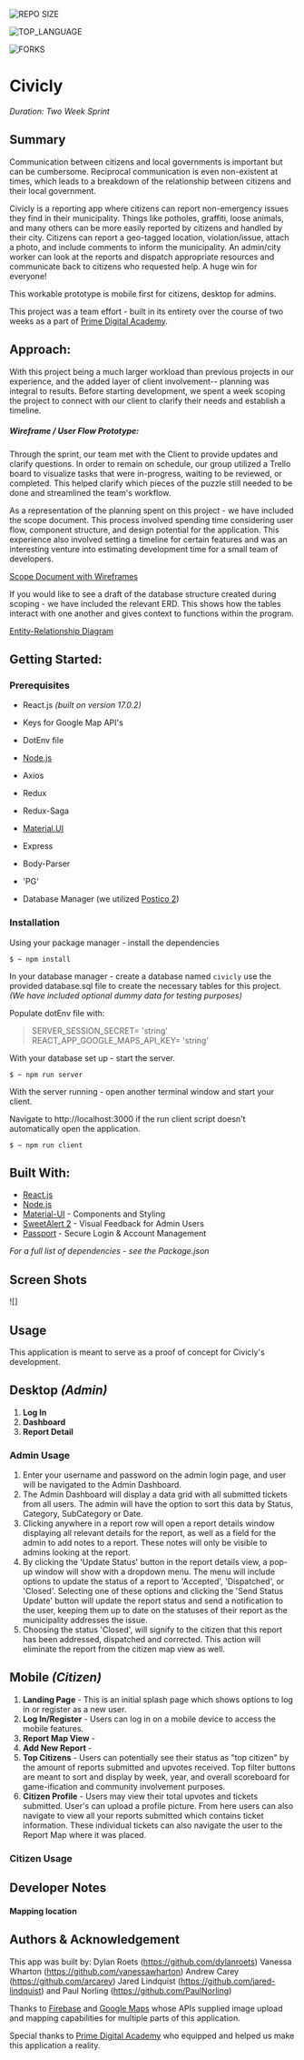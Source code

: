 
  

![REPO SIZE](https://img.shields.io/github/repo-size/vanessawharton/Civicly-Client-Project?style=flat-square)

  

![TOP_LANGUAGE](https://img.shields.io/github/languages/top/vanessawharton/Civicly-Client-Project?style=flat-square)

  

![FORKS](https://img.shields.io/github/forks/vanessawharton/Civicly-Client-Project?style=social)

# Civicly

_Duration: Two Week Sprint_

  

  ## Summary

Communication between citizens and local governments is important but can be cumbersome. Reciprocal communication is even non-existent at times, which leads to a breakdown of the relationship between citizens and their local government.

Civicly is a reporting app where citizens can report non-emergency issues they find in their municipality. Things like potholes, graffiti, loose animals, and many others can be more easily reported by citizens and handled by their city. Citizens can report a geo-tagged location, violation/issue, attach a photo, and include comments to inform the municipality. An admin/city worker can look at the reports and dispatch appropriate resources and communicate back to citizens who requested help. A huge win for everyone!

This workable prototype is mobile first for citizens, desktop for admins. 

This project was a team effort -  built in its entirety over the course of two weeks as a part of [Prime Digital Academy](www.primeacademy.io).

## Approach:

With this project being a much larger workload than previous projects in our experience, and the added layer of client involvement-- planning was integral to results. Before starting development, we spent a week scoping the project to connect with our client to clarify their needs and establish a timeline. 

##### Wireframe / User Flow Prototype:
  
Through the sprint, our team met with the Client to provide updates and clarify questions. In order to remain on schedule, our group utilized a Trello board to visualize tasks that were in-progress, waiting to be reviewed, or completed. This helped clarify which pieces of the puzzle still needed to be done and streamlined the team's workflow.

As a representation of the planning spent on this project - we have included the scope document. This process involved spending time considering user flow, component structure, and design potential for the application. This experience also involved setting a timeline for certain features and was an interesting venture into estimating development time for a small team of developers.

[Scope Document with Wireframes](https://docs.google.com/document/d/1KP1pOUiBFMbrFIzqj-Oz6PArrrHwvRoKoHIDeLrmhUo/edit?usp=sharing)

  

If you would like to see a draft of the database structure created during scoping - we have included the relevant ERD. This shows how the tables interact with one another and gives context to functions within the program.

  

[Entity-Relationship Diagram](https://app.dbdesigner.net/designer/schema/0-civicly)

  

  

## Getting Started:

  

  

### Prerequisites

  

- React.js *(built on version 17.0.2)*

  

- Keys for Google Map API's

  

- DotEnv file 



-  [Node.js](https://nodejs.org/en/)

  

- Axios

  

- Redux

  

- Redux-Saga

  

- [Material.UI](https://mui.com)

  

- Express

  

- Body-Parser

  

- 'PG'

  

- Database Manager (we utilized [Postico 2](https://eggerapps.at/postico2/))

  

  

### Installation
Using your package manager - install the dependencies

```
$ ~ npm install
```
In your database manager - create a database named `civicly` use the provided database.sql file to create the necessary tables for this project. 
*(We have included optional dummy data for testing purposes)*

Populate dotEnv file with:

> SERVER_SESSION_SECRET= 'string'
> REACT_APP_GOOGLE_MAPS_API_KEY= 'string'

With your database set up - start the server.
```
$ ~ npm run server
```

With the server running - open another terminal window and start your client.

Navigate to http://localhost:3000 if the run client script doesn't automatically open the application.

```
$ ~ npm run client
```


## Built With:

* [React.js](https://reactjs.org/docs/getting-started.html)
* [Node.js](https://nodejs.org/en/docs/)
* [Material-UI](https://mui.com) - Components and Styling
* [SweetAlert 2](https://sweetalert2.github.io/) - Visual Feedback for Admin Users
* [Passport](https://www.passportjs.org) - Secure Login & Account Management

*For a full list of dependencies - see the Package.json*

## Screen Shots

  ![]

## Usage

  This application is meant to serve as a proof of concept for Civicly's development.

## Desktop *(Admin)*

 1. **Log In** 
 2. **Dashboard** 
 3. **Report Detail** 

 ### Admin Usage
1. Enter your username and password on the admin login page, and user will be navigated to the Admin Dashboard.
2. The Admin Dashboard will display a data grid with all submitted tickets from all users. The admin will have the option to sort this data by Status, Category, SubCategory or Date.
3. Clicking anywhere in a report row will open a report details window displaying all relevant details for the report, as well as a field for the admin to add notes to a report. These notes will only be visible to admins looking at the report.
4. By clicking the 'Update Status' button in the report details view, a pop-up window will show with a dropdown menu. The menu will include options to update the status of a report to 'Accepted', 'Dispatched', or 'Closed'. Selecting one of these options and clicking the 'Send Status Update' button will update the report status and send a notification to the user, keeping them up to date on the statuses of their report as the municipality addresses the issue.
5. Choosing the status 'Closed', will signify to the citizen that this report has been addressed, dispatched and corrected. This action will eliminate the report from the citizen map view as well.


## Mobile *(Citizen)*

 1. **Landing Page** -  This is an initial splash page which shows options to log in or register as a new user.
 2. **Log In/Register** - Users can log in on a mobile device to access the mobile features. 
 3. **Report Map View** - 
 4. **Add New Report** -  
 5. **Top Citizens** -  Users can potentially see their status as  "top citizen" by the amount of reports  submitted and upvotes received. Top filter buttons are meant to sort and display by week, year, and overall scoreboard for game-ification and community involvement purposes.
 6. **Citizen Profile** - Users may view their total upvotes and tickets submitted. User's can upload a profile picture. From here users can also navigate to view all your reports submitted which contains ticket information. These individual tickets can also navigate the user to the Report Map where it was placed.

  ### Citizen Usage


## Developer Notes

#### Mapping location
  

## Authors & Acknowledgement

This app was built by:
 Dylan Roets (https://github.com/dylanroets)
 Vanessa Wharton (https://github.com/vanessawharton)
 Andrew Carey (https://github.com/arcarey)
 Jared Lindquist (https://github.com/jared-lindquist) 
 and Paul Norling (https://github.com/PaulNorling)

Thanks to [Firebase](https://firebase.google.com/) and [Google Maps](https://maps.google.com/) whose APIs supplied image upload and mapping capabilities for multiple parts of this application.

Special thanks to [Prime Digital Academy](www.primeacademy.io) who equipped and helped us make this application a reality.